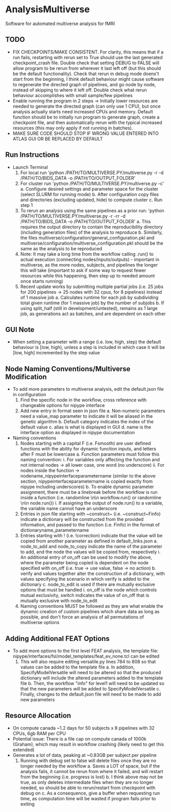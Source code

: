 # AnalysisMultiverse

Software for automated multiverse analysis for fMRI

## TODO

- FIX CHECKPOINTS/MAKE CONSISTENT. For clarity, this means that if a run fails, restarting with rerun set to True should use the last generated checkpoint_crash file. Double check that setting DEBUG to FALSE will allow program to be rerun from wherever it last left off (but this should be the default functionality). Check that rerun in debug mode doens't start from the beginning, I think default behaviour might cause software to regenerate the directed graph of pipelines, and go node by node, instead of skipping to where it left off. Double check what rerun behaviour accomplishes with small sample/few pipelines
- Enable running the program in 2 steps -> Initially lower resources are needed to generate the directed graph (can only use 1 CPU), but once analysis actually starts need increased CPUs and memory. Default function should be to initially run program to generate graph, create a checkpoint file, and then automatically rerun with the typical increased resources (this may only apply if not running in batches).
- MAKE SURE CODE SHOULD STOP IF WRONG VALUE ENTERED INTO ATLAS GUI OR BE REPLACED BY DEFAULT

## Run Instructions

- Launch Terminal
  1. For local run 'python /PATH/TO/MULTIVERSE.PY/multiverse.py -r -d /PATH/TO/BIDS_DATA -o /PATH/TO/OUTPUT_FOLDER'
  2. For cluster run 'python /PATH/TO/MULTIVERSE.PY/multiverse.py -c'
      a. Configure desired settings and parameter space for the cluster (select SLURM for running mode)
      b. After configuration copy files and directories (excluding updated, hide) to compute cluster
      c. Run step 1
  3. To rerun an analysis using the same pipelines as a prior run: 'python /PATH/TO/MULTIVERSE.PY/multiverse.py -r -rr -d /PATH/TO/BIDS_DATA -o /PATH/TO/OUTPUT_FOLDER'
      a. This requires the output directory to contain the reproducibility directory (including generation files) of the analysis to reproduce
      b. Similarly, the files multiverse/configuration/general_configuration.pkl and multiverse/configuration/multiverse_configuration.pkl should be the same as the analysis to be reproduced
  4. Note: It may take a long time from the workflow calling .run() to actual execution (connecting nodes/inputs/outputs) - important in multiverse, as the more nodes, subjects, and pipelines the longer this will take (important to ask if some way to request fewer resources while this happening, then step up to needed amount once starts running)
  5. Recent update works by submitting multiple partial jobs (i.e. 25 jobs for 200 pipelines -> 25 nodes with 32 cpus, for 8 pipelines) instead of 1 massive job
      a. Calculates runtime for each job by subdividing total given runtime (for 1 massive job) by the number of subjobs
      b. If using split_half (still in development/untested), remains as 1 large job, as generations act as batches, and are dependent on each other

## GUI Note

- When setting a parameter with a range (i.e. low, high, step) the default behaviour is [low, high), unless a step is included in which case it will be [low, high] incremented by the step value
  
## Node Naming Conventions/Multiverse Modification

- To add more parameters to multiverse analysis, edit the default.json file in configuration
  1. Find the specific node in the workflow, cross reference with changeable options for nipype interface
  2. Add new entry in format seen in json file
      a. Non-numeric parameters need a value_map parameter to indicate it will be aliased in the genetic algorithm
      b. Default category indicates the index of the default value
      c. alias is what is displayed in GUI
      d. name is the interface option as displayed in nipype documentation
- Naming conventions
  1. Nodes starting with a capital F (i.e. Fsmooth) are user defined functions with the ability for dynamic function inputs, and letters after F must be lowercase
      a. Function parameters must follow this naming convention:
          i. For variables only affecting the function and not internal nodes -> all lower case, one word (no underscore)
          ii. For nodes inside the function -> nodename_nipypeinterfaceparametername (similar to the above section, nipypeinterfaceparametername is copied exactly from nipype including underscores)
      b. To enable dynamic parameter assignment, there must be a linebreak before the workflow is run inside a function (i.e. randomline \n\n workflow.run() or randomline \n\n node.run())
          i. If assigning the output of node.run() to a variable, the variable name cannot have an underscore
  2. Entries in json file starting with ~construct~ (i.e. ~construct~Finfo) indicate a dictionary will be constructed from the provided information, and passed to the function (i.e. Finfo) in the format of dictionaryname_parametername
  3. Entries starting with ! (i.e. !correction) indicate that the value will be copied from another parameter as defined in default_links.json
      a. node_to_add and node_to_copy indicate the name of the parameter to add, and the node the values will be copied from, respectively
          i. An additional entry of on_off can be used to modify the above, where the parameter being copied is dependent on the node specified with on_off (i.e. true -> use value, false -> no action)
      b. verify and values together alter the construction of a dictionary, with values specifying the scenario in which verify is added to the dictionary
      c. node_to_edit is used if there are mutually exclusive options that must be handled
          i. on_off is the node which controls mutual exclusivity, switch indicates the value of on_off that is mutually exclusive with node_to_edit
  4. Naming conventions MUST be followed as they are what enable the dynamic creation of custom pipelines which share data as long as possible, and don't force an analysis of all permutations of multiverse options

## Adding Additional FEAT Options

- To add more options to the first level FEAT analysis, the template file: nipype/interfaces/fsl/model_templates/feat_ev_none.tcl can be edited
   1. This will also require editing versatile.py lines 784 to 808 so that values can be added to the template file
       a. In addition, SpecifyModelVersatile will need to be altered so that the produced dictionary will include the altered parameters added to the template file
       b. Then, the workflow "info" for level1 will need to be updated so that the new parameters will be added to SpecifyModelVersatile
       c. Finally, changes to the default.json file will need to be made to add new parameters

## Resource Allocation

- On compute canada ~1.2 days for 50 subjects x 8 pipelines with 32 CPUs, 6gb RAM per CPU
- Potential issue: There is a file cap on compute canada of 1000k (Graham), which may result in workflow crashing (likely need to get this extended)
- Generates a lot of data, peaking at ~0.83GB per subject per pipeline
   1. Running with debug set to false will delete files once they are no longer needed by the workflow
       a. Saves a LOT of space, but if the analysis fails, it cannot be rerun from where it failed, and will restart from the beginning (i.e. progress is lost)
       b. I think above may not be true, as only deletes intermediate files when they are no longer needed, so should be able to rerun/restart from checkpoint with debug on
       c. As a consequence, give a buffer when requesting run time, as computation time will be wasted if program fails prior to exiting
